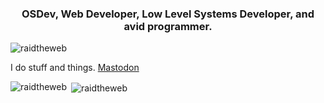 
<h3 align="center">OSDev, Web Developer, Low Level Systems Developer, and avid programmer.</h3>

<p align="left"> <img src="https://komarev.com/ghpvc/?username=raidtheweb&label=Profile%20views&color=0e75b6&style=flat" alt="raidtheweb" /> </p>

I do stuff and things.
<a rel="me" href="https://mstdn.starnix.network/@rtw">Mastodon</a>

<p><img align="left" src="https://github-readme-stats.vercel.app/api/top-langs?username=raidtheweb&show_icons=true&locale=en&layout=compact&bg_color=303446&text_color=c6d0f5&icon_color=ca9ee6&title_color=81c8be" alt="raidtheweb" /></p>

<p>&nbsp;<img align="center" src="https://github-readme-stats.vercel.app/api?username=raidtheweb&show_icons=true&locale=en&bg_color=303446&text_color=c6d0f5&icon_color=ca9ee6&title_color=81c8be" alt="raidtheweb" /></p>

